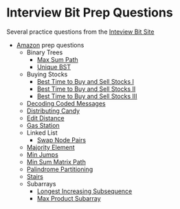 # Interview Bit Prep Questions

Several practice questions from the [Inteview Bit Site](https://www.interviewbit.com/)

* [Amazon](https://www.interviewbit.com/amazon-interview-questions/#questions) prep questions
  * Binary Trees
    * [Max Sum Path](https://www.interviewbit.com/problems/max-sum-path-in-binary-tree/)
    * [Unique BST](https://www.interviewbit.com/problems/unique-binary-search-trees-ii/)
  * Buying Stocks
    * [Best Time to Buy and Sell Stocks I](https://www.interviewbit.com/problems/best-time-to-buy-and-sell-stocks-i/)
    * [Best Time to Buy and Sell Stocks II](https://www.interviewbit.com/problems/best-time-to-buy-and-sell-stocks-ii/)
    * [Best Time to Buy and Sell Stocks III](https://www.interviewbit.com/problems/best-time-to-buy-and-sell-stocks-iii/)
  * [Decoding Coded Messages](https://www.interviewbit.com/problems/ways-to-decode/)
  * [Distributing Candy](https://www.interviewbit.com/problems/distribute-candy/)
  * [Edit Distance](https://www.interviewbit.com/problems/edit-distance/)
  * [Gas Station](https://www.interviewbit.com/problems/gas-station/)
  * Linked List
    * [Swap Node Pairs](https://www.interviewbit.com/problems/swap-list-nodes-in-pairs/)
  * [Majority Element](https://www.interviewbit.com/problems/majority-element/)
  * [Min Jumps](https://www.interviewbit.com/problems/min-jumps-array/)
  * [Min Sum Matrix Path](https://www.interviewbit.com/problems/min-sum-path-in-matrix/)
  * [Palindrome Partitioning](https://www.interviewbit.com/problems/palindrome-partitioning-ii/)
  * [Stairs](https://www.interviewbit.com/problems/stairs/)
  * Subarrays
    * [Longest Increasing Subsequence](https://www.interviewbit.com/problems/longest-increasing-subsequence/)
    * [Max Product Subarray](https://www.interviewbit.com/problems/max-product-subarray/)